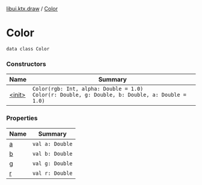 [libui.ktx.draw](../index.md) / [Color](./index.md)

# Color

`data class Color`

### Constructors

| Name | Summary |
|---|---|
| [&lt;init&gt;](-init-.md) | `Color(rgb: Int, alpha: Double = 1.0)`<br>`Color(r: Double, g: Double, b: Double, a: Double = 1.0)` |

### Properties

| Name | Summary |
|---|---|
| [a](a.md) | `val a: Double` |
| [b](b.md) | `val b: Double` |
| [g](g.md) | `val g: Double` |
| [r](r.md) | `val r: Double` |
